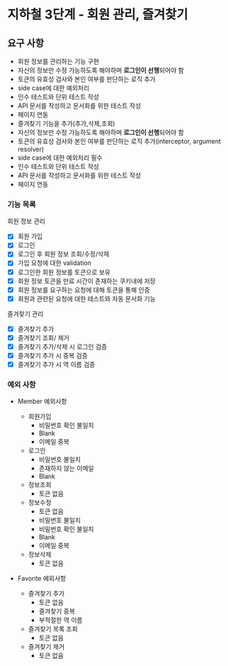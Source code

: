 # 지하철 3단계 - 회원 관리, 즐겨찾기

## 요구 사항

- 회원 정보를 관리하는 기능 구현
- 자신의 정보만 수정 가능하도록 해야하며 **로그인이 선행**되어야 함
- 토큰의 유효성 검사와 본인 여부를 판단하는 로직 추가
- side case에 대한 예외처리
- 인수 테스트와 단위 테스트 작성
- API 문서를 작성하고 문서화를 위한 테스트 작성
- 페이지 연동
- 즐겨찾기 기능을 추가(추가,삭제,조회)
- 자신의 정보만 수정 가능하도록 해야하며 **로그인이 선행**되어야 함
- 토큰의 유효성 검사와 본인 여부를 판단하는 로직 추가(interceptor, argument resolver)
- side case에 대한 예외처리 필수
- 인수 테스트와 단위 테스트 작성
- API 문서를 작성하고 문서화를 위한 테스트 작성
- 페이지 연동

### 기능 목록

회원 정보 관리

- [x]  회원 가입
- [x]  로그인
- [x]  로그인 후 회원 정보 조회/수정/삭제
- [x]  가입 요청에 대한 validation
- [x]  로그인한 회원 정보를 토큰으로 보유
- [x]  회원 정보 토큰을 만료 시간이 존재하는 쿠키내에 저장
- [x]  회원 정보를 요구하는 요청에 대해 토큰을 통해 인증
- [x]  회원과 관련된 요청에 대한 테스트와 자동 문서화 기능

즐겨찾기 관리

- [x]  즐겨찾기 추가
- [x]  즐겨찾기 조회/ 제거
- [x]  즐겨찾기 추가/삭제 시 로그인 검증
- [x]  즐겨찾기 추가 시 중복 검증
- [x]  즐겨찾기 추가 시 역 이름 검증

### 예외 사항

- Member 예외사항
    - 회원가입
        - 비밀번호 확인 불일치
        - Blank
        - 이메일 중복
    - 로그인 
        - 비밀번호 불일치
        - 존재하지 않는 이메일
        - Blank
    - 정보조회
        - 토큰 없음
    - 정보수정
        - 토큰 없음
        - 비밀번호 불일치
        - 비밀번호 확인 불일치
        - Blank
        - 이메일 중복
    - 정보삭제
        - 토큰 없음

- Favorite 예외사항
    - 즐겨찾기 추가
        - 토큰 없음
        - 즐겨찾기 중복
        - 부적절한 역 이름
    - 즐겨찾기 목록 조회
        - 토큰 없음
    - 즐겨찾기 제거
        - 토큰 없음
